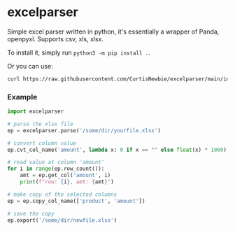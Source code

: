 # excelparser

Simple excel parser written in python, it's essentially a wrapper of Panda, openpyxl. Supports csv, xls, xlsx.

To install it, simply run `python3 -m pip install .`.

Or you can use:

```sh
curl https://raw.githubusercontent.com/CurtisNewbie/excelparser/main/install.sh | bash
```

### Example

```py
import excelparser

# parse the xlsx file
ep = excelparser.parse('/some/dir/yourfile.xlsx')

# convert column value
ep.cvt_col_name('amount', lambda x: 0 if x == "" else float(x) * 1000)

# read value at column 'amount'
for i in range(ep.row_count()):
    amt = ep.get_col('amount', i)
    print(f"row: {i}, amt: {amt}")

# make copy of the selected columns
ep = ep.copy_col_name(['product', 'amount'])

# save the copy
ep.export('/some/dir/newfile.xlsx')
```
